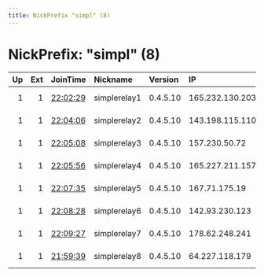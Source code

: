 ```yaml
---
title: NickPrefix "simpl" (8)
---
```


# NickPrefix: "simpl" (8)

|   Up |   Ext | JoinTime                                                                                            | Nickname     | Version   | IP              | AS   | CC   |   ORp |   Dirp | OS    | Contact                           |   eFamMembers |
|-----:|------:|:----------------------------------------------------------------------------------------------------|:-------------|:----------|:----------------|:-----|:-----|------:|-------:|:------|:----------------------------------|--------------:|
|    1 |     1 | [22:02:29](https://metrics.torproject.org/rs.html#details/63900DA51889439F6614150812E9B35F324EE11A) | simplerelay1 | 0.4.5.10  | 165.232.130.203 | None | us   |  9001 |     80 | Linux | milesonpunt@gmail.com uwu are you |             8 |
|    1 |     1 | [22:04:06](https://metrics.torproject.org/rs.html#details/5ED03AC1E7638F8C738357BE0698DAFBC0C44C26) | simplerelay2 | 0.4.5.10  | 143.198.115.110 | None | us   |  9001 |     80 | Linux | milesonpunt@gmail.com uwu are you |             8 |
|    1 |     1 | [22:05:08](https://metrics.torproject.org/rs.html#details/038D3F325E88342CAA517C5FDBFDFE9D20601F1A) | simplerelay3 | 0.4.5.10  | 157.230.50.72   | None | us   |  9001 |     80 | Linux | milesonpunt@gmail.com uwu are you |             8 |
|    1 |     1 | [22:05:56](https://metrics.torproject.org/rs.html#details/BF6F231D667DE216D4A7353532ED5CA1D3B2C26F) | simplerelay4 | 0.4.5.10  | 165.227.211.157 | None | us   |  9001 |     80 | Linux | milesonpunt@gmail.com uwu are you |             8 |
|    1 |     1 | [22:07:35](https://metrics.torproject.org/rs.html#details/0D8C7EA7B9C48C7DBFFFB6DAF0EFB54E7527D0E7) | simplerelay5 | 0.4.5.10  | 167.71.175.19   | None | us   |  9001 |     80 | Linux | milesonpunt@gmail.com uwu are you |             8 |
|    1 |     1 | [22:08:28](https://metrics.torproject.org/rs.html#details/7EBDF79CE145EBE1CDEA67AC17999A2C9C403634) | simplerelay6 | 0.4.5.10  | 142.93.230.123  | None | us   |  9001 |     80 | Linux | milesonpunt@gmail.com uwu are you |             8 |
|    1 |     1 | [22:09:27](https://metrics.torproject.org/rs.html#details/3CB0C3F12A9237F352D78C13B62735A721E1C09F) | simplerelay7 | 0.4.5.10  | 178.62.248.241  | None | nl   |  9001 |     80 | Linux | milesonpunt@gmail.com uwu are you |             8 |
|    1 |     1 | [21:59:39](https://metrics.torproject.org/rs.html#details/C78A4BD38054D2CF1E52F663AA84C2334F7F77C4) | simplerelay8 | 0.4.5.10  | 64.227.118.179  | None | us   |  9001 |     80 | Linux | milesonpunt@gmail.com uwu are you |             8 |
